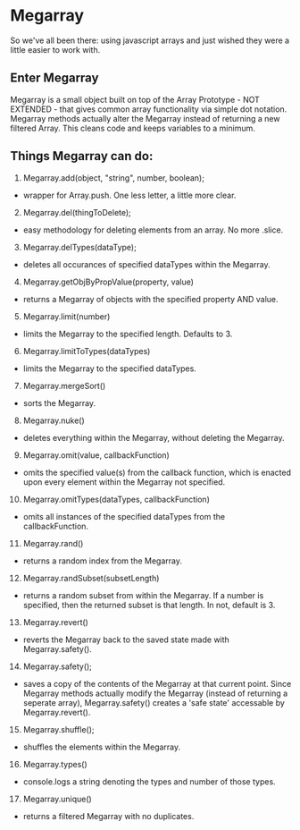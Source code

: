 # Megarray

So we've all been there: using javascript arrays and just wished they were a little easier to work with.

## Enter Megarray

Megarray is a small object built on top of the Array Prototype - NOT EXTENDED - that gives common array functionality via simple dot notation. Megarray methods actually alter the Megarray instead of returning a new filtered Array. This cleans code and keeps variables to a minimum. 

## Things Megarray can do:

1. Megarray.add(object, "string", number, boolean);
  * wrapper for Array.push. One less letter, a little more clear.

2. Megarray.del(thingToDelete);
  * easy methodology for deleting elements from an array. No more .slice.

3. Megarray.delTypes(dataType);
  * deletes all occurances of specified dataTypes within the Megarray.

4. Megarray.getObjByPropValue(property, value)
  * returns a Megarray of objects with the specified property AND value.

5. Megarray.limit(number)
  * limits the Megarray to the specified length. Defaults to 3.

6. Megarray.limitToTypes(dataTypes)
  * limits the Megarray to the specified dataTypes.

7. Megarray.mergeSort()
  * sorts the Megarray.

8. Megarray.nuke()
  * deletes everything within the Megarray, without deleting the Megarray.

9. Megarray.omit(value, callbackFunction)
  * omits the specified value(s) from the callback function, which is enacted upon every element within the Megarray not specified.

10. Megarray.omitTypes(dataTypes, callbackFunction)
  * omits all instances of the specified dataTypes from the callbackFunction.

11. Megarray.rand()
  * returns a random index from the Megarray.

12. Megarray.randSubset(subsetLength)
  * returns a random subset from within the Megarray. If a number is specified, then the returned subset is that length. In not, default is 3.

13. Megarray.revert()
  * reverts the Megarray back to the saved state made with Megarray.safety().

14. Megarray.safety();
  * saves a copy of the contents of the Megarray at that current point. Since Megarray methods actually modify the Megarray (instead of returning a seperate array), Megarray.safety() creates a 'safe state' accessable by Megarray.revert().

15. Megarray.shuffle();
  * shuffles the elements within the Megarray.

16. Megarray.types()
  * console.logs a string denoting the types and number of those types.

17. Megarray.unique()
  * returns a filtered Megarray with no duplicates.